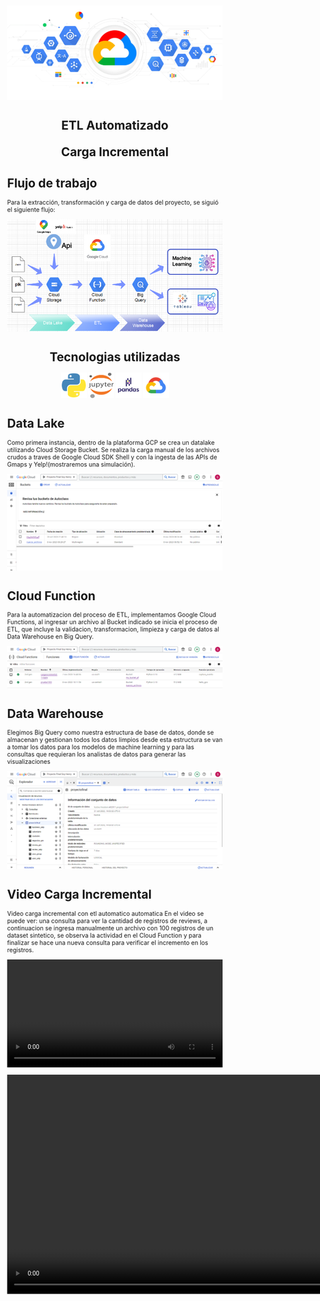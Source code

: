 <p align='center'>
<img src ="/src/data.jpg">
<p>

<h1 align='center'>
 <b>ETL Automatizado</b>

 <b>Carga Incremental</b>
</h1>
 




# **Flujo de trabajo**

Para la extracción, transformación y carga de datos del proyecto, se siguió el siguiente flujo:

<p align='center'>
<img src ="/src/pipeline.png">
<p>

<h1 align="center">Tecnologias utilizadas</h1>

<p align='center'>
<img src="/src/python.png" width="60" height="60">
<img src="/src/jupyter.png" width="60" height="60">
<img src="/src/pandas.png" width="60" height="60">
<img src="/src/gcloud.png" width="60" height="60">
<p>

# **Data Lake**


 Como primera instancia, dentro de la plataforma GCP se crea un datalake utilizando Cloud Storage Bucket. Se realiza la carga manual de los archivos crudos a traves de Google Cloud SDK Shell y con la ingesta de las APIs de Gmaps y Yelp!(mostraremos una simulación).



<p align='center'>
<img src ="/src/bucket.png">
<p>

# **Cloud Function**

Para la automatizacion del proceso de ETL, implementamos Google Cloud Functions, al ingresar un archivo al Bucket indicado se inicia el proceso de ETL, que incluye la validacion, transformacion, limpieza y carga de datos al Data Warehouse en Big Query.



<p align='center'>
<img src ="/src/cloud_function.png">
<p>



# **Data Warehouse**

Elegimos Big Query como nuestra estructura de base de datos, donde se almacenan y gestionan todos los datos limpios desde esta estructura se van a tomar los datos para los modelos de machine learning y para las consultas que requieran los analistas de datos para generar las visualizaciones

<p align='center'>
<img src ="/src/bigquery.png">
<p>



# **Video Carga Incremental**

Video carga incremental con etl automatico automatica
En el video se puede ver: una consulta para ver la cantidad de registros de reviews, a continuacion se ingresa manualmente un archivo con 100 registros de un dataset sintetico, se observa la actividad en el Cloud Function y para finalizar se hace una nueva consulta para verificar el incremento en los registros.


<a href="https://drive.google.com/file/d/18R-IQxnabxLFVNuzl6xtp4X0Iz63pCyg/view?usp=drive_link"><video src ="/src/video_carga.mp4" style="width: 1024px; max-width: 100%; height: auto" title="Click en la imagen" >


<video width="1024" controls>
  <source src="https://github.com/sebasdines/PF_DS_Henry/blob/master/src/video_carga.mp4" type="video/mp4">